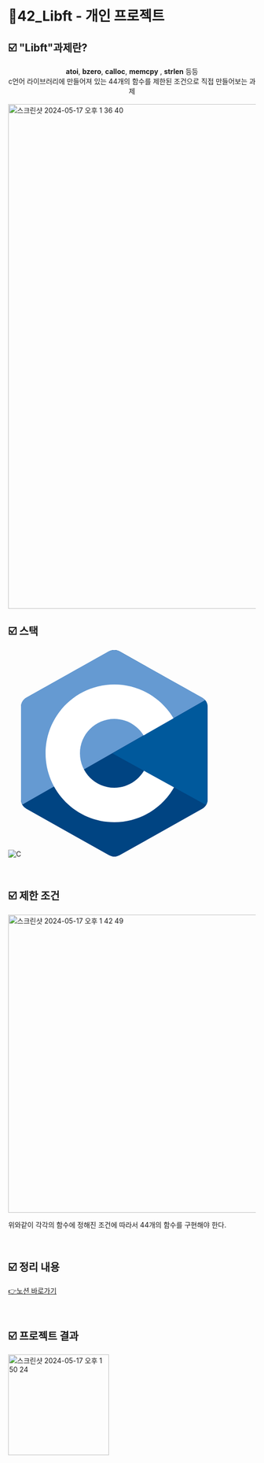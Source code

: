 # 📜42_Libft - 개인 프로젝트


##  ☑️ "Libft"과제란?
<div align="center"><strong>atoi</strong>, <strong>bzero</strong>, <strong>calloc</strong>, <strong>memcpy</strong> , <strong>strlen</strong> 등등 <br />
c언어 라이브러리에 만들어져 있는 44개의 함수를 제한된 조건으로 직접 만들어보는 과제
</div>
<br />

<img width="1026" alt="스크린샷 2024-05-17 오후 1 36 40" src="https://github.com/exceed96/Personal_42Libft/assets/90549959/4b05dcae-4cb2-4910-b16d-fe67d65aea6f">

<br />

##  ☑️ 스택

![C](https://github.com/exceed96/Personal_42Libft/assets/90549959/5c7c2c98-78af-4d14-96da-dcc8a8b9270b)<svg xmlns="http://www.w3.org/2000/svg" width="380.00089" height="420.00031" viewBox="0 0 38.000089 42.000031"><path fill="#283593" fill-rule="evenodd" d="M17.903.286a2.247 2.247 0 0 1 2.193 0L36.903 9.72A2.12 2.12 0 0 1 38 11.566v18.867c0 .762-.418 1.466-1.097 1.847l-16.807 9.434a2.247 2.247 0 0 1-2.193 0L1.096 32.28A2.122 2.122 0 0 1 0 30.434V11.567c0-.762.418-1.466 1.097-1.847C4.451 7.837 14.549 2.17 17.903.286z" clip-rule="evenodd" style="fill:#004482;fill-opacity:1"/><path fill="#5c6bc0" fill-rule="evenodd" d="M.304 31.404C.038 31.048 0 30.71 0 30.255V11.496c0-.758.417-1.458 1.094-1.836L17.842.28c.677-.379 1.594-.37 2.271.008 3.343 1.872 13.371 7.46 16.714 9.331.27.152.476.335.66.576z" clip-rule="evenodd" style="fill:#659ad2;fill-opacity:1"/><path fill="#fff" fill-rule="evenodd" d="M19 7c7.727 0 14 6.273 14 14s-6.273 14-14 14S5 28.727 5 21 11.273 7 19 7zm0 7c3.863 0 7 3.136 7 7 0 3.863-3.137 7-7 7s-7-3.137-7-7c0-3.864 3.136-7 7-7z" clip-rule="evenodd"/><path fill="#3949ab" fill-rule="evenodd" d="M37.485 10.205c.516.483.506 1.211.506 1.784 0 3.795-.032 14.59.009 18.384.004.396-.127.813-.323 1.127L18.593 21z" clip-rule="evenodd" style="fill:#00599c;fill-opacity:1"/></svg>


<br />

##  ☑️ 제한 조건
<img width="606" alt="스크린샷 2024-05-17 오후 1 42 49" src="https://github.com/exceed96/Personal_42Libft/assets/90549959/489efc4e-41eb-4afd-bdbf-a6d5fffc2990">

위와같이 각각의 함수에 정해진 조건에 따라서 44개의 함수를 구현해야 한다.

<br />

## ☑️ 정리 내용

[👉노션 바로가기](https://www.notion.so/a466d432d2f24dc9a367832e1206c1f9?v=269bb5f9b5de4cba8015271f939df121&pvs=4)

<br />

## ☑️ 프로젝트 결과
<img width="205" alt="스크린샷 2024-05-17 오후 1 50 24" src="https://github.com/exceed96/Personal_42Libft/assets/90549959/25105e49-e519-4947-8022-c701a3d6ea2d">

